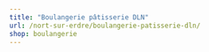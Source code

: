```yaml
---
title: "Boulangerie pâtisserie DLN"
url: /nort-sur-erdre/boulangerie-patisserie-dln/
shop: boulangerie
---
```

